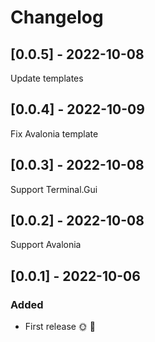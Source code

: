 # Changelog

## [0.0.5] - 2022-10-08

Update templates

## [0.0.4] - 2022-10-09

Fix Avalonia template

## [0.0.3] - 2022-10-08

Support Terminal.Gui

## [0.0.2] - 2022-10-08

Support Avalonia

## [0.0.1] - 2022-10-06

### Added
* First release 🌞 🚀
